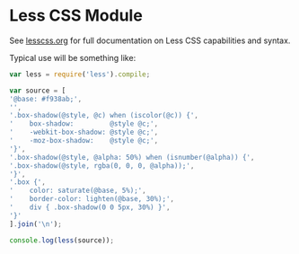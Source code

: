 Less CSS Module
===============

See <a target="_new" href="http://lesscss.org">lesscss.org</a> for full documentation on Less CSS capabilities and syntax.

Typical use will be something like:

```javascript
var less = require('less').compile;

var source = [
'@base: #f938ab;',
'',
'.box-shadow(@style, @c) when (iscolor(@c)) {',
'    box-shadow:         @style @c;',
'    -webkit-box-shadow: @style @c;',
'    -moz-box-shadow:    @style @c;',
'}',
'.box-shadow(@style, @alpha: 50%) when (isnumber(@alpha)) {',
'.box-shadow(@style, rgba(0, 0, 0, @alpha));',
'}',
'.box {',
'    color: saturate(@base, 5%);',
'    border-color: lighten(@base, 30%);',
'    div { .box-shadow(0 0 5px, 30%) }',
'}'
].join('\n');

console.log(less(source));
```

